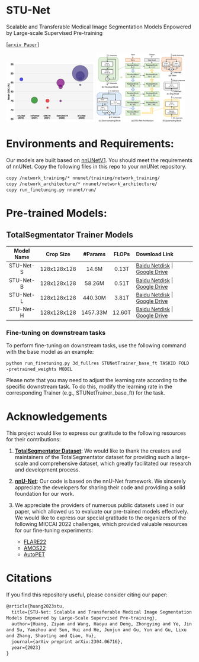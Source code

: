# STU-Net
Scalable and Transferable Medical Image Segmentation Models Enpowered by Large-scale Supervised Pre-training

[[`arxiv Paper`](https://arxiv.org/abs/2304.06716)]
<p float="left">
  <img src="assets/fig_bubble.png?raw=true" width="47.5%" />
  <img src="assets/fig_model.png?raw=true" width="47.5%" /> 
</p>

# Environments and Requirements:
Our models are built based on [nnUNetV1](https://github.com/MIC-DKFZ/nnUNet/tree/nnunetv1). You should meet the requirements of nnUNet.
Copy the following files in this repo to your nnUNet repository.
```
copy /network_training/* nnunet/training/network_training/
copy /network_architecture/* nnunet/network_architecture/
copy run_finetuning.py nnunet/run/
```

# Pre-trained Models:
## TotalSegmentator Trainer Models

| Model Name | Crop Size | #Params | FLOPs | Download Link |
|:------:|:-------:|:-----:|:---------:| :-------|
| STU-Net-S | 128x128x128 | 14.6M | 0.13T | [Baidu Netdisk](https://pan.baidu.com/s/1ZBfOhaTvjvhcgXKGNe_gWg?pwd=soz7) \| [Google Drive](https://drive.google.com/file/d/1HReH6dDrEuXgHPrsw7OrHSjvEUF3f4mv/view?usp=sharing)|
| STU-Net-B | 128x128x128 | 58.26M | 0.51T | [Baidu Netdisk](https://pan.baidu.com/s/1a17XmOGiGSgbEvK-acSOSg?pwd=91w3) \| [Google Drive](https://drive.google.com/file/d/1BHCp1Ort-OaVFwaZmvsG4qHiKiPeNb4h/view?usp=share_link)|
| STU-Net-L | 128x128x128 | 440.30M | 3.81T | [Baidu Netdisk](https://pan.baidu.com/s/1WOLoTrzCLYyJXZnITGK6jg?pwd=91pt) \| [Google Drive](https://drive.google.com/file/d/1KA1eXWWf_xAoJg5KHYrxTmfiz7wxGhHS/view?usp=share_link)|
| STU-Net-H | 128x128x128 | 1457.33M | 12.60T | [Baidu Netdisk](https://pan.baidu.com/s/1CinTvceZuvdEEWGcaJEuEA?pwd=bk9n) \| [Google Drive](https://drive.google.com/file/d/1Qrq7oGPJ7ileFHWOAxwpeWdaB6hySptU/view?usp=share_link)|

### Fine-tuning on downstream tasks
To perform fine-tuning on downstream tasks, use the following command with the base model as an example:
```
python run_finetuning.py 3d_fullres STUNetTrainer_base_ft TASKID FOLD -pretrained_weights MODEL
```
Please note that you may need to adjust the learning rate according to the specific downstream task. To do this, modify the learning rate in the corresponding Trainer (e.g., STUNetTrainer_base_ft) for the task.

# Acknowledgements

This project would like to express our gratitude to the following resources for their contributions:

1. **[TotalSegmentator Dataset](https://github.com/wasserth/TotalSegmentator)**: We would like to thank the creators and maintainers of the TotalSegmentator dataset for providing such a large-scale and comprehensive dataset, which greatly facilitated our research and development process.

2. **[nnU-Net](https://github.com/MIC-DKFZ/nnUNet)**: Our code is based on the nnU-Net framework. We sincerely appreciate the developers for sharing their code and providing a solid foundation for our work.

3. We appreciate the providers of numerous public datasets used in our paper, which allowed us to evaluate our pre-trained models effectively. We would like to express our special gratitude to the organizers of the following MICCAI 2022 challenges, which provided valuable resources for our fine-tuning experiments:
   - [FLARE22](https://flare22.grand-challenge.org/)
   - [AMOS22](https://amos22.grand-challenge.org/Home/)
   - [AutoPET](https://autopet.grand-challenge.org/)


# Citations
If you find this repository useful, please consider citing our paper:
```
@article{huang2023stu,
  title={STU-Net: Scalable and Transferable Medical Image Segmentation Models Empowered by Large-Scale Supervised Pre-training},
  author={Huang, Ziyan and Wang, Haoyu and Deng, Zhongying and Ye, Jin and Su, Yanzhou and Sun, Hui and He, Junjun and Gu, Yun and Gu, Lixu and Zhang, Shaoting and Qiao, Yu},
  journal={arXiv preprint arXiv:2304.06716},
  year={2023}
}
```
